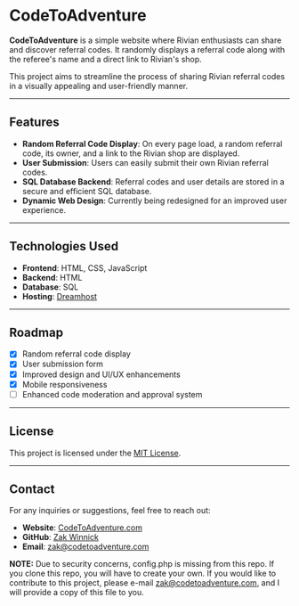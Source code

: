 # CodeToAdventure

**CodeToAdventure** is a simple website where Rivian enthusiasts can share and discover referral codes. It randomly displays a referral code along with the referee's name and a direct link to Rivian's shop.

This project aims to streamline the process of sharing Rivian referral codes in a visually appealing and user-friendly manner.

---

## Features

- **Random Referral Code Display**: On every page load, a random referral code, its owner, and a link to the Rivian shop are displayed.
- **User Submission**: Users can easily submit their own Rivian referral codes.
- **SQL Database Backend**: Referral codes and user details are stored in a secure and efficient SQL database.
- **Dynamic Web Design**: Currently being redesigned for an improved user experience.

---

## Technologies Used

- **Frontend**: HTML, CSS, JavaScript
- **Backend**: HTML
- **Database**: SQL
- **Hosting**: [Dreamhost](https://dreamhost.com)

---

## Roadmap

- [x] Random referral code display
- [x] User submission form
- [x] Improved design and UI/UX enhancements
- [x] Mobile responsiveness
- [ ] Enhanced code moderation and approval system

---

## License

This project is licensed under the [MIT License](LICENSE).

---

## Contact

For any inquiries or suggestions, feel free to reach out:

- **Website**: [CodeToAdventure.com](https://www.codetoadventure.com)
- **GitHub**: [Zak Winnick](https://github.com/ZakWinnick)
- **Email**: [zak@codetoadventure.com](mailto:zak@codetoadventure.com)


**NOTE:** Due to security concerns, config.php is missing from this repo. If you clone this repo, you will have to create your own. If you would like to contribute to this project, please e-mail [zak@codetoadventure.com](mailto:zak@codetoadventure.com), and I will provide a copy of this file to you.

